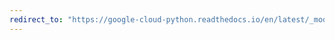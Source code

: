 ```yaml
---
redirect_to: "https://google-cloud-python.readthedocs.io/en/latest/_modules/google/cloud/bigtable/table.html"
---
```

